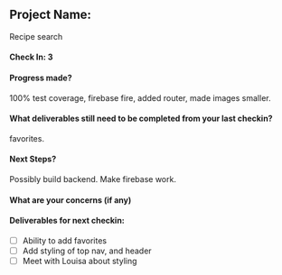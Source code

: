 ## Project Name:
Recipe search

#### Check In: 3

#### Progress made?
100% test coverage, firebase fire, added router, made images smaller.

#### What deliverables still need to be completed from your last checkin?
favorites.

#### Next Steps?
Possibly build backend. Make firebase work.

#### What are your concerns (if any)

#### Deliverables for next checkin:

- [ ] Ability to add favorites
- [ ] Add styling of top nav, and header
- [ ] Meet with Louisa about styling

